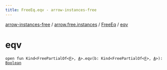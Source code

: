```yaml
---
title: FreeEq.eqv - arrow-instances-free
---
```


[arrow-instances-free](../../index.html) / [arrow.free.instances](../index.html) / [FreeEq](index.html) / [eqv](./eqv.html)

# eqv

`open fun Kind<FreePartialOf<`[`F`](index.html#F)`>, `[`A`](index.html#A)`>.eqv(b: Kind<FreePartialOf<`[`F`](index.html#F)`>, `[`A`](index.html#A)`>): `[`Boolean`](https://kotlinlang.org/api/latest/jvm/stdlib/kotlin/-boolean/index.html)